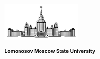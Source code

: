 <body>
<p class="fig"><img src="https://github.com/nizov-as/CMC-MSU-Practice/blob/main/logo.png" width="240" height="120"></p>
</body>

### Lomonosov Moscow State University

